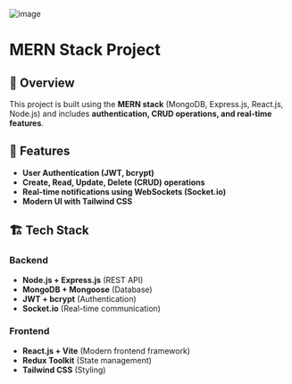 ![image](https://github.com/user-attachments/assets/4b14d14e-5446-4ba4-ae95-ce0897b527c8)


# MERN Stack Project  

## 📌 Overview  
This project is built using the **MERN stack** (MongoDB, Express.js, React.js, Node.js) and includes **authentication, CRUD operations, and real-time features**.

## 🚀 Features  
- **User Authentication (JWT, bcrypt)**  
- **Create, Read, Update, Delete (CRUD) operations**  
- **Real-time notifications using WebSockets (Socket.io)**  
- **Modern UI with Tailwind CSS**  

## 🏗️ Tech Stack  
### Backend  
- **Node.js + Express.js** (REST API)  
- **MongoDB + Mongoose** (Database)  
- **JWT + bcrypt** (Authentication)  
- **Socket.io** (Real-time communication)  

### Frontend  
- **React.js + Vite** (Modern frontend framework)  
- **Redux Toolkit** (State management)  
- **Tailwind CSS** (Styling)  
